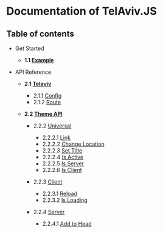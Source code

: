 # Documentation of TelAviv.JS
## Table of contents
- Get Started
  - **1.1 [Example](Example.md)**

- API Reference
  - **2.1 [Telaviv](api/telaviv.md)**
    - 2.1.1 [Config](api/config.md)
    - 2.1.2 [Route](api/route.md)

  - **2.2 [Theme API](api/telaviv-theme-api.md)**
    - 2.2.2 [Universal](api/telaviv-theme-api.md#Universal)
      - 2.2.2.1 [Link](api/telaviv-theme-api.md#Link)
      - 2.2.2.2 [Change Location](api/telaviv-theme-api.md#ChangeLocation)
      - 2.2.2.3 [Set Title](api/telaviv-theme-api.md#SetTitle)
      - 2.2.2.4 [Is Active](api/telaviv-theme-api.md#IsActive)
      - 2.2.2.5 [Is Server](api/telaviv-theme-api.md#ISSERVER)
      - 2.2.2.6 [Is Client](api/telaviv-theme-api.md#ISCLIENT)

    - 2.2.3 [Client](api/telaviv-theme-api.md#ClientOnly)
      - 2.2.3.1 [Reload](api/telaviv-theme-api.md#reload)
      - 2.2.3.2 [Is Loading](api/telaviv-theme-api.md#isLoading)
    - 2.2.4 [Server](api/telaviv-theme-api.md#ServerOnly)
      - 2.2.4.1 [Add to Head](api/telaviv-theme-api.md#addToHead)
